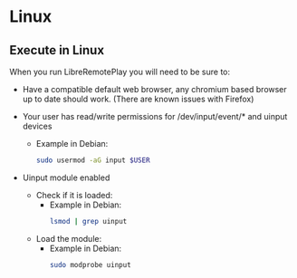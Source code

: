 # Linux

## Execute in Linux

When you run LibreRemotePlay you will need to be sure to:

- Have a compatible default web browser, any chromium based browser up to date should work. (There are known issues with Firefox)

- Your user has read/write permissions for /dev/input/event/* and uinput devices
    - Example in Debian:
      ```sh
      sudo usermod -aG input $USER
      ```
- Uinput module enabled
    - Check if it is loaded:
      - Example in Debian:
          ```sh
          lsmod | grep uinput
          ```
    - Load the module:
      - Example in Debian:
          ```sh
          sudo modprobe uinput
          ```
